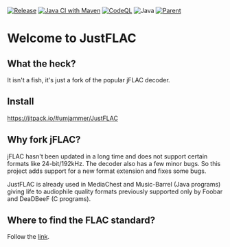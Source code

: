 [![Release](https://jitpack.io/v/umjammer/JustFLAC.svg)](https://jitpack.io/#umjammer/JustFLAC)
[![Java CI with Maven](https://github.com/umjammer/JustFLAC/actions/workflows/maven.yml/badge.svg)](https://github.com/umjammer/JustFLAC/actions/workflows/maven.yml)
[![CodeQL](https://github.com/umjammer/JustFLAC/actions/workflows/codeql.yml/badge.svg)](https://github.com/umjammer/JustFLAC/actions/workflows/codeql.yml)
![Java](https://img.shields.io/badge/Java-8-b07219)
[![Parent](https://img.shields.io/badge/Parent-vavi--sound--sandbox-pink)](https://github.com/umjammer/vavi-sound-sandbox)

Welcome to JustFLAC
===================

What the heck?
--------------

It isn't a fish, it's just a fork of the popular jFLAC decoder. 

Install
-------

https://jitpack.io/#umjammer/JustFLAC


Why fork jFLAC?
---------------

jFLAC hasn't been updated in a long time and does not support certain formats like 24-bit/192kHz.
The decoder also has a few minor bugs. So this project adds support for a new format extension
and fixes some bugs.

JustFLAC is already used in MediaChest and Music-Barrel (Java programs)
giving life to audiophile quality formats previously supported only by Foobar and DeaDBeeF (C programs).

Where to find the FLAC standard?
--------------------------------

Follow the [link](https://www.xiph.org/flac/format.html).
